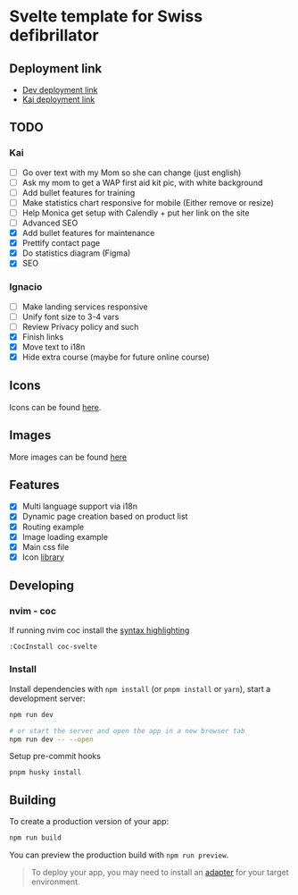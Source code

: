 # Svelte template for Swiss defibrillator

## Deployment link

- [Dev deployment link](https://swissdef-dev.netlify.app/)
- [Kai deployment link](https://poetic-genie-db4436.netlify.app)

## TODO

### Kai

- [ ] Go over text with my Mom so she can change (just english)
- [ ] Ask my mom to get a WAP first aid kit pic, with white background
- [ ] Add bullet features for training
- [ ] Make statistics chart responsive for mobile (Either remove or resize)
- [ ] Help Monica get setup with Calendly + put her link on the site
- [ ] Advanced SEO
- [x] Add bullet features for maintenance
- [x] Prettify contact page
- [x] Do statistics diagram (Figma)
- [x] SEO

### Ignacio

- [ ] Make landing services responsive
- [ ] Unify font size to 3-4 vars
- [ ] Review Privacy policy and such
- [x] Finish links
- [x] Move text to i18n
- [x] Hide extra course (maybe for future online course)

## Icons

Icons can be found [here](http://icon-sets.iconify.design).

## Images

More images can be found [here](https://mega.nz/folder/tKdHVJ5D#g1wS8E-bZsXK3kLAW8-uBQ)

## Features

- [x] Multi language support via i18n
- [x] Dynamic page creation based on product list
- [x] Routing example
- [x] Image loading example
- [x] Main css file
- [x] Icon [library](https://iconify.design/docs/usage/svg/unplugin/)

## Developing

### nvim - coc

If running nvim coc install the [syntax highlighting](https://github.com/coc-extensions/coc-svelte)

```
:CocInstall coc-svelte
```

### Install

Install dependencies with `npm install` (or `pnpm install` or `yarn`), start a development server:

```bash
npm run dev

# or start the server and open the app in a new browser tab
npm run dev -- --open
```

Setup pre-commit hooks

`pnpm husky install`

## Building

To create a production version of your app:

```bash
npm run build
```

You can preview the production build with `npm run preview`.

> To deploy your app, you may need to install an [adapter](https://kit.svelte.dev/docs/adapters) for your target environment.
